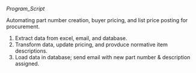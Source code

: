 _Program_Script_

Automating part number creation, buyer pricing, and list price posting for procurement. 
1) Extract data from excel, email, and database.
2) Transform data, update pricing, and provduce normative item descriptions.
3) Load data in database; send email with new part number & description assigned.
